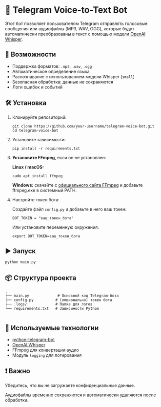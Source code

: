 <h1>🎤 Telegram Voice-to-Text Bot</h1>

  <p>Этот бот позволяет пользователям Telegram отправлять голосовые сообщения или аудиофайлы (MP3, WAV, OGG), 
  которые будут автоматически преобразованы в текст с помощью модели 
  <a href="https://github.com/openai/whisper" target="_blank">OpenAI Whisper</a>.</p>

  <h2>🚀 Возможности</h2>
  <ul>
    <li>Поддержка форматов: <code>.mp3</code>, <code>.wav</code>, <code>.ogg</code></li>
    <li>Автоматическое определение языка</li>
    <li>Распознавание с использованием модели Whisper (<code>small</code>)</li>
    <li>Безопасная обработка: данные не сохраняются</li>
    <li>Логи ошибок и событий</li>
  </ul>

  <h2>🛠️ Установка</h2>
  <ol>
    <li>
      <p>Клонируйте репозиторий:</p>
      <pre><code>git clone https://github.com/your-username/telegram-voice-bot.git
cd telegram-voice-bot</code></pre>
    </li>
    <li>
      <p>Установите зависимости:</p>
      <pre><code>pip install -r requirements.txt</code></pre>
    </li>
    <li>
      <p><strong>Установите FFmpeg</strong>, если он не установлен:</p>
      <p><strong>Linux / macOS:</strong></p>
      <pre><code>sudo apt install ffmpeg</code></pre>
      <p><strong>Windows:</strong> скачайте с <a href="https://ffmpeg.org/download.html" target="_blank">официального сайта FFmpeg</a> и добавьте ffmpeg.exe в системный PATH.</p>
    </li>
    <li>
      <p>Настройте токен бота:</p>
      <p>Создайте файл <code>config.py</code> и добавьте в него ваш токен:</p>
      <pre><code>BOT_TOKEN = "ваш_токен_бота"</code></pre>
      <p>Или установите переменную окружения:</p>
      <pre><code>export BOT_TOKEN=ваш_токен_бота</code></pre>
    </li>
  </ol>

  <h2>▶️ Запуск</h2>
  <pre><code>python main.py</code></pre>

  <h2>📦 Структура проекта</h2>
  <pre><code>.
├── main.py             # Основной код Telegram-бота
├── config.py          # (опционально) токен бота
├── .logs/             # Папка для логов
└── requirements.txt   # Зависимости Python
  </code></pre>

  <h2>🧠 Используемые технологии</h2>
  <ul>
    <li><a href="https://github.com/eternnoir/pyTelegramBotAPI" target="_blank">python-telegram-bot</a></li>
    <li><a href="https://github.com/openai/whisper" target="_blank">OpenAI Whisper</a></li>
    <li>FFmpeg для конвертации аудио</li>
    <li>Модуль <code>logging</code> для логирования</li>
  </ul>

  <h2>❗ Важно</h2>
  <p>Убедитесь, что вы не загружаете конфиденциальные данные.</p>
  <p>Аудиофайлы временно сохраняются и автоматически удаляются после обработки.</p>
